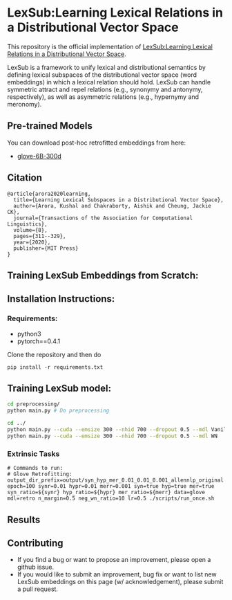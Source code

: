 # LexSub:Learning Lexical Relations in a Distributional Vector Space

This repository is the official implementation of [LexSub:Learning Lexical Relations in a Distributional Vector Space](https://www.mitpressjournals.org/doi/full/10.1162/tacl_a_00316).


LexSub is a framework to unify lexical and distributional semantics by defining lexical subspaces of the distributional vector space (word embeddings) in which a lexical relation should hold. LexSub can handle symmetric attract and repel relations (e.g., synonymy and antonymy, respectively), as well as asymmetric relations (e.g., hypernymy and meronomy).

## Pre-trained Models
You can download post-hoc retrofitted embeddings from here:
* [glove-6B-300d](http://)

## Citation
```
@article{arora2020learning,
  title={Learning Lexical Subspaces in a Distributional Vector Space},
  author={Arora, Kushal and Chakraborty, Aishik and Cheung, Jackie CK},
  journal={Transactions of the Association for Computational Linguistics},
  volume={8},
  pages={311--329},
  year={2020},
  publisher={MIT Press}
}
```

## Training LexSub Embeddings from Scratch:

## Installation Instructions:

### Requirements:
* python3
* pytorch==0.4.1

Clone the repository and then do
```
pip install -r requirements.txt
```

## Training LexSub model:
```bash
cd preprocessing/
python main.py # Do preprocessing

cd ../
python main.py --cuda --emsize 300 --nhid 700 --dropout 0.5 --mdl Vanilla        #  Train Vanilla LM
python main.py --cuda --emsize 300 --nhid 700 --dropout 0.5 --mdl WN        #  Train Augmented LM
```

### Extrinsic Tasks

```
# Commands to run:
# Glove Retrofitting: 
output_dir_prefix=output/syn_hyp_mer_0.01_0.01_0.001_allennlp_original epoch=100 synr=0.01 hypr=0.01 merr=0.001 syn=true hyp=true mer=true syn_ratio=${synr} hyp_ratio=${hypr} mer_ratio=${merr} data=glove mdl=retro n_margin=0.5 neg_wn_ratio=10 lr=0.5 ./scripts/run_once.sh 

```


## Results


## Contributing
* If you find a bug or want to propose an improvement, please open a github issue.
* If you would like to submit an improvement, bug fix or want to list new LexSub embeddings on this page (w/ acknowledgement), please submit a pull request.
